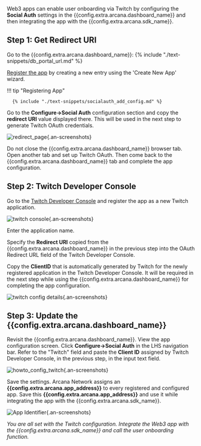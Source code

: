 Web3 apps can enable user onboarding via Twitch by configuring the **Social Auth** settings in the {{config.extra.arcana.dashboard_name}} and then integrating the app with the {{config.extra.arcana.sdk_name}}.

## Step 1: Get Redirect URI

Go to the {{config.extra.arcana.dashboard_name}}: {% include "./text-snippets/db_portal_url.md" %}

[Register the app]({{page.meta.arcana.root_rel_path}}/howto/config_dapp.md#step-2-register-application) by creating a new entry using the 'Create New App' wizard. 

!!! tip "Registering App"
          
      {% include "./text-snippets/socialauth_add_config.md" %}

Go to the **Configure->Social Auth** configuration section and copy the **redirect URI** value displayed there.   This will be used in the next step to generate Twitch OAuth credentials.

![redirect_page](/img/an_dApp_config_redirect_uri.png){.an-screenshots}

Do not close the {{config.extra.arcana.dashboard_name}} browser tab. Open another tab and set up Twitch OAuth. Then come back to the {{config.extra.arcana.dashboard_name}} tab and complete the app configuration.

## Step 2: Twitch Developer Console

Go to the [Twitch Developer Console](https://dev.twitch.tv/login) and register the app as a new Twitch application. 

![twitch console](/img/an_dApp_twitch_dev_console.png){.an-screenshots}

Enter the application name. 

Specify the **Redirect URI** copied from the {{config.extra.arcana.dashboard_name}} in the previous step into the OAuth Redirect URL field of the Twitch Developer Console.

Copy the **ClientID** that is automatically generated by Twitch for the newly registered application in the Twitch Developer Console. It will be required in the next step while using the {{config.extra.arcana.dashboard_name}} for completing the app configuration.

![twitch config details](/img/an_dApp_twitch_dev_console_config_details.png){.an-screenshots}

## Step 3: Update the {{config.extra.arcana.dashboard_name}}

Revisit the {{config.extra.arcana.dashboard_name}}. View the app configuration screen. Click **Configure->Social Auth** in the LHS navigation bar. Refer to the "Twitch" field and paste the **Client ID** assigned by Twitch Developer Console, in the previous step, in the input text field. 

![howto_config_twitch](/img/an_dApp_twitch_config.png){.an-screenshots}

Save the settings. Arcana Network assigns an **{{config.extra.arcana.app_address}}** to every registered and configured app. Save this **{{config.extra.arcana.app_address}}** and use it while integrating the app with the {{config.extra.arcana.sdk_name}}.

![App Identifier](/img/an_db_app_address.png){.an-screenshots}

*You are all set with the Twitch configuration. Integrate the Web3 app with the {{config.extra.arcana.sdk_name}} and call the user onboarding function.*